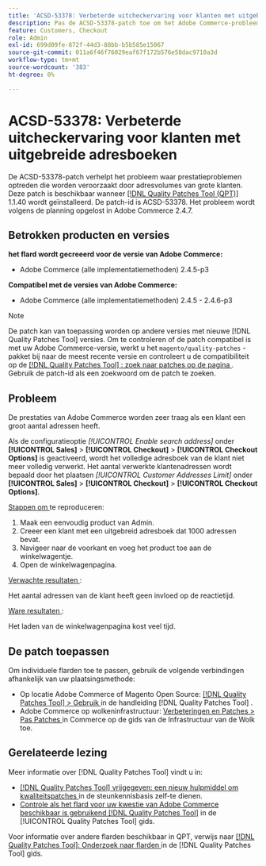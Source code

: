```yaml
---
title: 'ACSD-53378: Verbeterde uitcheckervaring voor klanten met uitgebreide adresboeken'
description: Pas de ACSD-53378-patch toe om het Adobe Commerce-probleem op te lossen waar zich prestatieproblemen voordoen die worden veroorzaakt door adresvolumes van grote klanten.
feature: Customers, Checkout
role: Admin
exl-id: 699d09fe-872f-44d3-88bb-b5b585e15067
source-git-commit: 011a6f46f76029eaf67f172b576e58dac9710a3d
workflow-type: tm+mt
source-wordcount: '383'
ht-degree: 0%

---
```


# ACSD-53378: Verbeterde uitcheckervaring voor klanten met uitgebreide adresboeken

De ACSD-53378-patch verhelpt het probleem waar prestatieproblemen optreden die worden veroorzaakt door adresvolumes van grote klanten. Deze patch is beschikbaar wanneer [[!DNL Quality Patches Tool (QPT)] ](https://experienceleague.adobe.com/en/docs/commerce-operations/tools/quality-patches-tool/quality-patches-tool-to-self-serve-quality-patches) 1.1.40 wordt geïnstalleerd. De patch-id is ACSD-53378. Het probleem wordt volgens de planning opgelost in Adobe Commerce 2.4.7.

## Betrokken producten en versies

**het flard wordt gecreeerd voor de versie van Adobe Commerce:**

* Adobe Commerce (alle implementatiemethoden) 2.4.5-p3

**Compatibel met de versies van Adobe Commerce:**

* Adobe Commerce (alle implementatiemethoden) 2.4.5 - 2.4.6-p3

>[!NOTE]
>
>De patch kan van toepassing worden op andere versies met nieuwe [!DNL Quality Patches Tool] versies. Om te controleren of de patch compatibel is met uw Adobe Commerce-versie, werkt u het `magento/quality-patches` -pakket bij naar de meest recente versie en controleert u de compatibiliteit op de [[!DNL Quality Patches Tool] : zoek naar patches op de pagina ](https://experienceleague.adobe.com/tools/commerce-quality-patches/index.html) . Gebruik de patch-id als een zoekwoord om de patch te zoeken.

## Probleem

De prestaties van Adobe Commerce worden zeer traag als een klant een groot aantal adressen heeft.

Als de configuratieoptie *[!UICONTROL Enable search address]* onder **[!UICONTROL Sales]** > **[!UICONTROL Checkout]** > **[!UICONTROL Checkout Options]** is geactiveerd, wordt het volledige adresboek van de klant niet meer volledig verwerkt. Het aantal verwerkte klantenadressen wordt bepaald door het plaatsen *[!UICONTROL Customer Addresses Limit]* onder **[!UICONTROL Sales]** > **[!UICONTROL Checkout]** > **[!UICONTROL Checkout Options]**.

<u> Stappen om </u> te reproduceren:

1. Maak een eenvoudig product van Admin.
1. Creeer een klant met een uitgebreid adresboek dat 1000 adressen bevat.
1. Navigeer naar de voorkant en voeg het product toe aan de winkelwagentje.
1. Open de winkelwagenpagina.

<u> Verwachte resultaten </u>:

Het aantal adressen van de klant heeft geen invloed op de reactietijd.

<u> Ware resultaten </u>:

Het laden van de winkelwagenpagina kost veel tijd.

## De patch toepassen

Om individuele flarden toe te passen, gebruik de volgende verbindingen afhankelijk van uw plaatsingsmethode:

* Op locatie Adobe Commerce of Magento Open Source: [[!DNL Quality Patches Tool] > Gebruik ](/help/tools/quality-patches-tool/usage.md) in de handleiding [!DNL Quality Patches Tool] .
* Adobe Commerce op wolkeninfrastructuur: [ Verbeteringen en Patches > Pas Patches ](https://experienceleague.adobe.com/docs/commerce-cloud-service/user-guide/develop/upgrade/apply-patches.html) in Commerce op de gids van de Infrastructuur van de Wolk toe.

## Gerelateerde lezing

Meer informatie over [!DNL Quality Patches Tool] vindt u in:

* [[!DNL Quality Patches Tool]  vrijgegeven: een nieuw hulpmiddel om kwaliteitspatches ](https://experienceleague.adobe.com/en/docs/commerce-operations/tools/quality-patches-tool/quality-patches-tool-to-self-serve-quality-patches) in de steunkennisbasis zelf-te dienen.
* [ Controle als het flard voor uw kwestie van Adobe Commerce beschikbaar is gebruikend  [!DNL Quality Patches Tool]](/help/tools/quality-patches-tool/patches-available-in-qpt/check-patch-for-magento-issue-with-magento-quality-patches.md) in de [!UICONTROL Quality Patches Tool] gids.


Voor informatie over andere flarden beschikbaar in QPT, verwijs naar [[!DNL Quality Patches Tool]: Onderzoek naar flarden ](https://experienceleague.adobe.com/tools/commerce-quality-patches/index.html) in de [!DNL Quality Patches Tool] gids.
